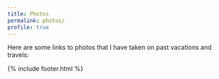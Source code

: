 ```yaml
---
title: Photos
permalink: photos/
profile: true
---
```


Here are some links to photos that I have taken on past vacations and travels:

{% include footer.html %}
